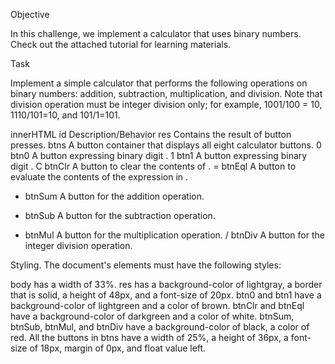 Objective

In this challenge, we implement a calculator that uses binary numbers. Check out the attached tutorial for learning materials.

Task

Implement a simple calculator that performs the following operations on binary numbers: addition, subtraction, multiplication, and division. Note that division operation must be integer division only; for example, 1001/100 = 10, 1110/101=10, and 101/1=101.


innerHTML	id	Description/Behavior
res	Contains the result of button presses.
btns	A button container that displays all eight calculator buttons.
0	btn0	A button expressing binary digit .
1	btn1	A button expressing binary digit .
C	btnClr	A button to clear the contents of .
=	btnEql	A button to evaluate the contents of the expression in .
+	btnSum	A button for the addition operation.
-	btnSub	A button for the subtraction operation.
*	btnMul	A button for the multiplication operation.
/	btnDiv	A button for the integer division operation.

Styling. The document's elements must have the following styles:

body has a width of 33%.
res has a background-color of lightgray, a border that is solid, a height of 48px, and a font-size of 20px.
btn0 and btn1 have a background-color of lightgreen and a color of brown.
btnClr and btnEql have a background-color of darkgreen and a color of white.
btnSum, btnSub, btnMul, and btnDiv have a background-color of black, a color of red.
All the buttons in btns have a width of 25%, a height of 36px, a font-size of 18px, margin of 0px, and float value left.
